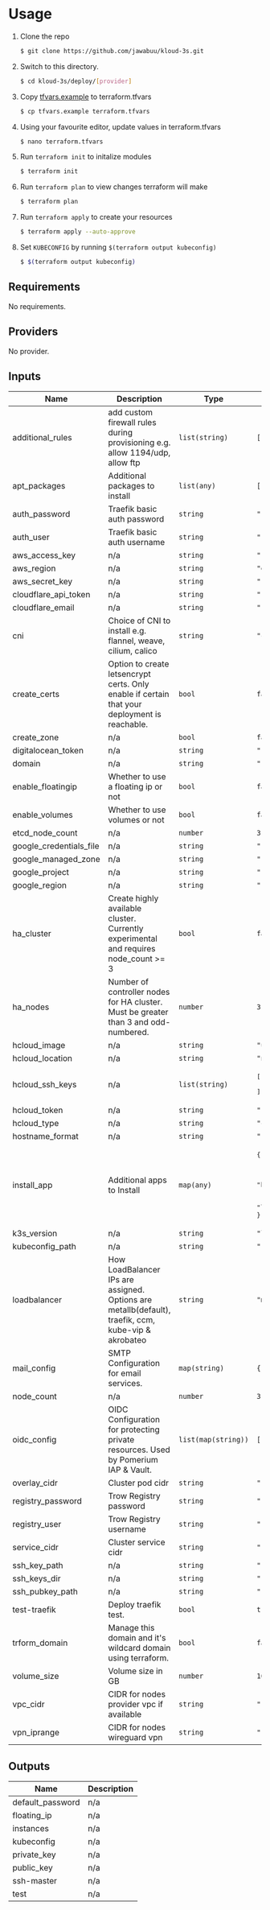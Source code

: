 # Usage

1. Clone the repo
    ```sh
    $ git clone https://github.com/jawabuu/kloud-3s.git
    ```
1. Switch to this directory.
    ```sh
    $ cd kloud-3s/deploy/[provider]
    ```
1. Copy [tfvars.example](./tfvars.example) to terraform.tfvars
    ```sh
    $ cp tfvars.example terraform.tfvars
    ```
1. Using your favourite editor, update values in terraform.tfvars
    ```sh
    $ nano terraform.tfvars
    ```
1. Run `terraform init` to initalize modules
    ```sh
    $ terraform init
    ```
1. Run `terraform plan` to view changes terraform will make 
    ```sh
    $ terraform plan
    ```
1. Run `terraform apply` to create your resources
    ```sh
    $ terraform apply --auto-approve
    ```
1. Set `KUBECONFIG` by running `$(terraform output kubeconfig)`
    ```sh
    $ $(terraform output kubeconfig)
    ```

<!--- BEGIN_TF_DOCS --->
## Requirements

No requirements.

## Providers

No provider.

## Inputs

| Name | Description | Type | Default | Required |
|------|-------------|------|---------|:--------:|
| additional\_rules | add custom firewall rules during provisioning e.g. allow 1194/udp, allow ftp | `list(string)` | `[]` | no |
| apt\_packages | Additional packages to install | `list(any)` | `[]` | no |
| auth\_password | Traefik basic auth password | `string` | `""` | no |
| auth\_user | Traefik basic auth username | `string` | `"kloud-3s"` | no |
| aws\_access\_key | n/a | `string` | `""` | no |
| aws\_region | n/a | `string` | `"eu-west-1"` | no |
| aws\_secret\_key | n/a | `string` | `""` | no |
| cloudflare\_api\_token | n/a | `string` | `""` | no |
| cloudflare\_email | n/a | `string` | `""` | no |
| cni | Choice of CNI to install e.g. flannel, weave, cilium, calico | `string` | `"cilium"` | no |
| create\_certs | Option to create letsencrypt certs. Only enable if certain that your deployment is reachable. | `bool` | `false` | no |
| create\_zone | n/a | `bool` | `false` | no |
| digitalocean\_token | n/a | `string` | `""` | no |
| domain | n/a | `string` | `"kloud3s.io"` | no |
| enable\_floatingip | Whether to use a floating ip or not | `bool` | `false` | no |
| enable\_volumes | Whether to use volumes or not | `bool` | `false` | no |
| etcd\_node\_count | n/a | `number` | `3` | no |
| google\_credentials\_file | n/a | `string` | `""` | no |
| google\_managed\_zone | n/a | `string` | `""` | no |
| google\_project | n/a | `string` | `""` | no |
| google\_region | n/a | `string` | `""` | no |
| ha\_cluster | Create highly available cluster. Currently experimental and requires node\_count >= 3 | `bool` | `false` | no |
| ha\_nodes | Number of controller nodes for HA cluster. Must be greater than 3 and odd-numbered. | `number` | `3` | no |
| hcloud\_image | n/a | `string` | `"ubuntu-20.04"` | no |
| hcloud\_location | n/a | `string` | `"nbg1"` | no |
| hcloud\_ssh\_keys | n/a | `list(string)` | <pre>[<br>  ""<br>]</pre> | no |
| hcloud\_token | n/a | `string` | `""` | no |
| hcloud\_type | n/a | `string` | `"cx11"` | no |
| hostname\_format | n/a | `string` | `"kube%d"` | no |
| install\_app | Additional apps to Install | `map(any)` | <pre>{<br>  "elastic_cloud": false,<br>  "k8dash": false,<br>  "kube_prometheus": false,<br>  "kubernetes_dashboard": true,<br>  "longhorn": false<br>}</pre> | no |
| k3s\_version | n/a | `string` | `"latest"` | no |
| kubeconfig\_path | n/a | `string` | `"../../.kubeconfig"` | no |
| loadbalancer | How LoadBalancer IPs are assigned. Options are metallb(default), traefik, ccm, kube-vip & akrobateo | `string` | `"metallb"` | no |
| mail\_config | SMTP Configuration for email services. | `map(string)` | `{}` | no |
| node\_count | n/a | `number` | `3` | no |
| oidc\_config | OIDC Configuration for protecting private resources. Used by Pomerium IAP & Vault. | `list(map(string))` | `[]` | no |
| overlay\_cidr | Cluster pod cidr | `string` | `"10.42.0.0/16"` | no |
| registry\_password | Trow Registry password | `string` | `""` | no |
| registry\_user | Trow Registry username | `string` | `"kloud-3s"` | no |
| service\_cidr | Cluster service cidr | `string` | `"10.43.0.0/16"` | no |
| ssh\_key\_path | n/a | `string` | `"../../.ssh/tf-kube"` | no |
| ssh\_keys\_dir | n/a | `string` | `"../../.ssh"` | no |
| ssh\_pubkey\_path | n/a | `string` | `"../../.ssh/tf-kube.pub"` | no |
| test-traefik | Deploy traefik test. | `bool` | `true` | no |
| trform\_domain | Manage this domain and it's wildcard domain using terraform. | `bool` | `false` | no |
| volume\_size | Volume size in GB | `number` | `10` | no |
| vpc\_cidr | CIDR for nodes provider vpc if available | `string` | `"10.115.0.0/24"` | no |
| vpn\_iprange | CIDR for nodes wireguard vpn | `string` | `"10.0.1.0/24"` | no |

## Outputs

| Name | Description |
|------|-------------|
| default\_password | n/a |
| floating\_ip | n/a |
| instances | n/a |
| kubeconfig | n/a |
| private\_key | n/a |
| public\_key | n/a |
| ssh-master | n/a |
| test | n/a |

<!--- END_TF_DOCS --->
